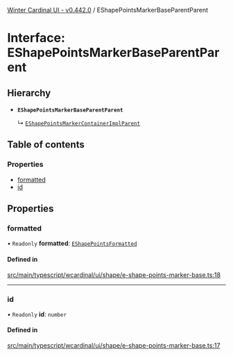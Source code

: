[Winter Cardinal UI - v0.442.0](../index.md) / EShapePointsMarkerBaseParentParent

# Interface: EShapePointsMarkerBaseParentParent

## Hierarchy

- **`EShapePointsMarkerBaseParentParent`**

  ↳ [`EShapePointsMarkerContainerImplParent`](EShapePointsMarkerContainerImplParent.md)

## Table of contents

### Properties

- [formatted](EShapePointsMarkerBaseParentParent.md#formatted)
- [id](EShapePointsMarkerBaseParentParent.md#id)

## Properties

### formatted

• `Readonly` **formatted**: [`EShapePointsFormatted`](../index.md#eshapepointsformatted)

#### Defined in

[src/main/typescript/wcardinal/ui/shape/e-shape-points-marker-base.ts:18](https://github.com/winter-cardinal/winter-cardinal-ui/blob/v0.442.0/src/main/typescript/wcardinal/ui/shape/e-shape-points-marker-base.ts#L18)

___

### id

• `Readonly` **id**: `number`

#### Defined in

[src/main/typescript/wcardinal/ui/shape/e-shape-points-marker-base.ts:17](https://github.com/winter-cardinal/winter-cardinal-ui/blob/v0.442.0/src/main/typescript/wcardinal/ui/shape/e-shape-points-marker-base.ts#L17)
